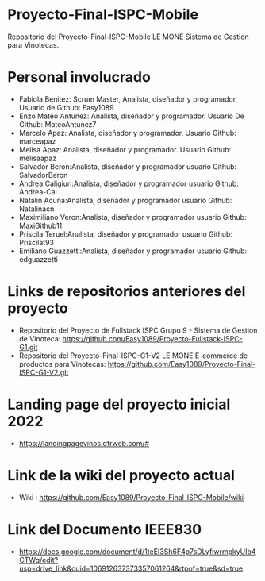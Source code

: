 # Proyecto-Final-ISPC-Mobile

Repositorio del Proyecto-Final-ISPC-Mobile LE MONE Sistema de Gestion para Vinotecas.

# Personal involucrado

- Fabiola Benitez: Scrum Master, Analista, diseñador y programador. Usuario de Github: Easy1089
- Enzo Mateo Antunez: Analista, diseñador y programador. Usuario De Github: MateoAntunez7
- Marcelo Apaz: Analista, diseñador y programador. Usuario Github: marceapaz
- Melisa Apaz: Analista, diseñador y programador. Usuario Github: melisaapaz
- Salvador Beron:Analista, diseñador y programador usuario Github: SalvadorBeron
- Andrea Caligiuri:Analista, diseñador y programador usuario Github: Andrea-Cal
- Natalin Acuña:Analista, diseñador y programador usuario Github: Natalinacn
- Maximiliano Veron:Analista, diseñador y programador usuario Github: MaxiGithub11
- Priscila Teruel:Analista, diseñador y programador usuario Github: Priscilat93
- Emiliano Guazzetti:Analista, diseñador y programador usuario Github: edguazzetti


# Links de repositorios anteriores del proyecto

- Repositorio del Proyecto de Fullstack ISPC Grupo 9 - Sistema de Gestion de Vinoteca: https://github.com/Easy1089/Proyecto-Fullstack-ISPC-G1.git
- Repositorio del Proyecto-Final-ISPC-G1-V2 LE MONE E-commerce de productos para Vinotecas: https://github.com/Easy1089/Proyecto-Final-ISPC-G1-V2.git

# Landing page del proyecto inicial 2022

- https://landingpagevinos.dfrweb.com/#


# Link de la wiki del proyecto actual

- Wiki : https://github.com/Easy1089/Proyecto-Final-ISPC-Mobile/wiki

# Link del Documento IEEE830

- https://docs.google.com/document/d/1teEI3Sh6F4p7sDLyfiwrmpkyUIb4CTWq/edit?usp=drive_link&ouid=106912637373357061264&rtpof=true&sd=true

